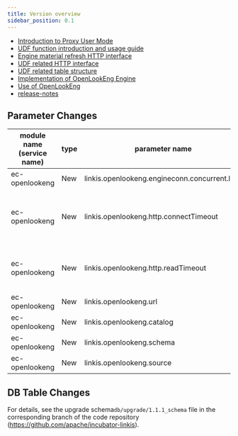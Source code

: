 ```yaml
---
title: Version overview
sidebar_position: 0.1
---
```

- [Introduction to Proxy User Mode](/architecture/proxy_user.md)
- [UDF function introduction and usage guide](/user_guide/udf.md)
- [Engine material refresh HTTP interface](/api/http/engineconn-plugin-refesh.md)
- [UDF related HTTP interface](/api/http/udf-api.md)
- [UDF related table structure](/table/udf-table.md)
- [Implementation of OpenLookEng Engine](/blog/2022/03/20/openlookeng)
- [Use of OpenLookEng](/engine_usage/openlookeng.md)
- [release-notes](release-notes-1.1.1.md)

## Parameter Changes


| module name (service name) | type | parameter name | default value | description |
| ----------- | ----- | -------------------------------------------------------- | ---------------- | ------------------------------------------------------- |
|ec-openlookeng | New | linkis.openlookeng.engineconn.concurrent.limit | 100|Concurrency Limit |
|ec-openlookeng | New | linkis.openlookeng.http.connectTimeout | 60L | Client request timeout time http request based on OKhttp |
|ec-openlookeng | New | linkis.openlookeng.http.readTimeout |60L | Client read timeout HTTP request built on OKhttp |
|ec-openlookeng | New | linkis.openlookeng.url | http://127.0.0.1:8080| openlookeng service |
|ec-openlookeng | New | linkis.openlookeng.catalog | system| catalog|
|ec-openlookeng | New | linkis.openlookeng.schema | | schema |
|ec-openlookeng | New | linkis.openlookeng.source |global| source | |

## DB Table Changes

For details, see the upgrade schema`db/upgrade/1.1.1_schema` file in the corresponding branch of the code repository (https://github.com/apache/incubator-linkis).

